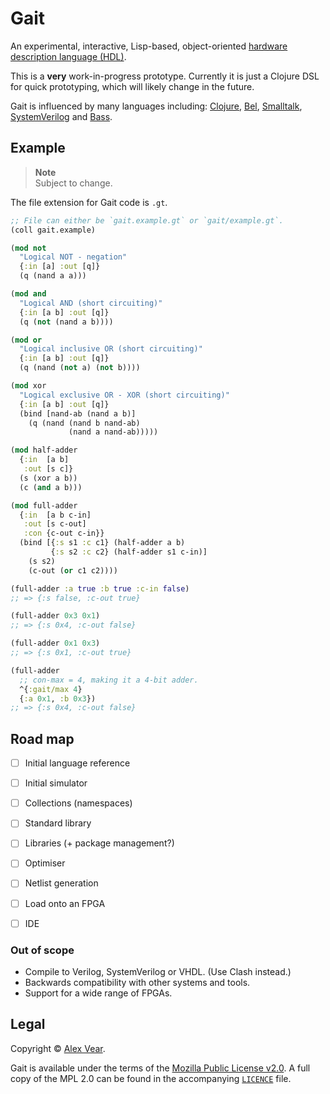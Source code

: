 # Gait

An experimental, interactive, Lisp-based, object-oriented [hardware description language (HDL)][HDL].

This is a **very** work-in-progress prototype.  Currently it is just a Clojure DSL for quick prototyping, which will likely change in the future.

Gait is influenced by many languages including: [Clojure][], [Bel][], [Smalltalk][], [SystemVerilog][] and [Bass][].

[Clojure]: https://clojure.org
[Bel]: http://www.paulgraham.com/bel.html
[Smalltalk]: https://en.wikipedia.org/wiki/Smalltalk
[SystemVerilog]: https://en.wikipedia.org/wiki/SystemVerilog
[Bass]: https://github.com/vito/bass


## Example

> **Note**<br>
> Subject to change.

The file extension for Gait code is `.gt`.

```clojure
;; File can either be `gait.example.gt` or `gait/example.gt`.
(coll gait.example)

(mod not
  "Logical NOT - negation"
  {:in [a] :out [q]}
  (q (nand a a)))

(mod and
  "Logical AND (short circuiting)"
  {:in [a b] :out [q]}
  (q (not (nand a b))))

(mod or
  "Logical inclusive OR (short circuiting)"
  {:in [a b] :out [q]}
  (q (nand (not a) (not b))))

(mod xor
  "Logical exclusive OR - XOR (short circuiting)"
  {:in [a b] :out [q]}
  (bind [nand-ab (nand a b)]
    (q (nand (nand b nand-ab)
             (nand a nand-ab)))))

(mod half-adder
  {:in  [a b]
   :out [s c]}
  (s (xor a b))
  (c (and a b)))

(mod full-adder
  {:in  [a b c-in]
   :out [s c-out]
   :con {c-out c-in}}
  (bind [{:s s1 :c c1} (half-adder a b)
         {:s s2 :c c2} (half-adder s1 c-in)]
    (s s2)
    (c-out (or c1 c2))))

(full-adder :a true :b true :c-in false)
;; => {:s false, :c-out true}

(full-adder 0x3 0x1)
;; => {:s 0x4, :c-out false}

(full-adder 0x1 0x3)
;; => {:s 0x1, :c-out true}

(full-adder
  ;; con-max = 4, making it a 4-bit adder.
  ^{:gait/max 4}
  {:a 0x1, :b 0x3})
;; => {:s 0x4, :c-out false}
```

[HDL]: https://en.wikipedia.org/wiki/Hardware_description_language


## Road map

- [ ] Initial language reference
- [ ] Initial simulator
- [ ] Collections (namespaces)
- [ ] Standard library
- [ ] Libraries (+ package management?)
- [ ] Optimiser
- [ ] Netlist generation
- [ ] Load onto an FPGA
- [ ] IDE


### Out of scope

- Compile to Verilog, SystemVerilog or VHDL.  (Use Clash instead.)
- Backwards compatibility with other systems and tools.
- Support for a wide range of FPGAs.


## Legal

Copyright © [Alex Vear](https://www.alexvear.com).

Gait is available under the terms of the [Mozilla Public License v2.0](https://www.mozilla.org/en-US/MPL/2.0/).  A full copy of the MPL 2.0 can be found in the accompanying [`LICENCE`](/LICENCE) file.
